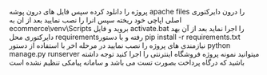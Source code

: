 پروژه را دانلود کرده سپس فایل های درون پوشه apache files را درون دایرکتوری اصلی اپاچی خود ریخته سپس انرا را نصب نمایید
بعد از ان به ecommerce\venv\Scripts بروید و  فایل activate.bat را اجرا نماید 
بعد از آن بهد دایرکتوری محل requirementsرفته  و با دستور  pip install -r requirements.txt نیازمندی های پروژه را نصب نمایید
در مرحله اخر با استفاده از دستور python manage.py runserver میتوانید نمونه پروژه فروشگاه اینترنتی را اجرا کنید
توجه داشته باشید که درگاه پرداخت بصورت تست می باشد و سامانه پیامکی تنظیم نشده است
